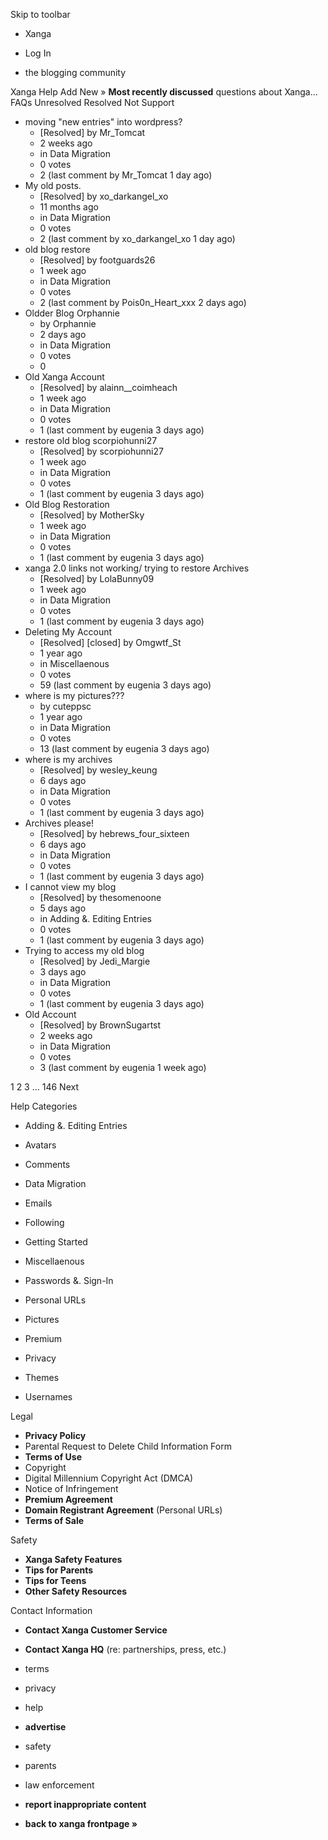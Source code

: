 Skip to toolbar

*   Xanga

*   Log In

*   the blogging community

Xanga Help Add New » **Most recently discussed** questions about Xanga… FAQs Unresolved Resolved Not Support

*   moving "new entries" into wordpress?
    *   \[Resolved\] by Mr\_Tomcat
    *   2 weeks ago
    *   in Data Migration
    *   0 votes
    *   2 (last comment by Mr\_Tomcat 1 day ago)
*   My old posts.
    *   \[Resolved\] by xo\_darkangel\_xo
    *   11 months ago
    *   in Data Migration
    *   0 votes
    *   2 (last comment by xo\_darkangel\_xo 1 day ago)
*   old blog restore
    *   \[Resolved\] by footguards26
    *   1 week ago
    *   in Data Migration
    *   0 votes
    *   2 (last comment by Pois0n\_Heart\_xxx 2 days ago)
*   Oldder Blog Orphannie
    *   by Orphannie
    *   2 days ago
    *   in Data Migration
    *   0 votes
    *   0
*   Old Xanga Account
    *   \[Resolved\] by alainn\_\_coimheach
    *   1 week ago
    *   in Data Migration
    *   0 votes
    *   1 (last comment by eugenia 3 days ago)
*   restore old blog scorpiohunni27
    *   \[Resolved\] by scorpiohunni27
    *   1 week ago
    *   in Data Migration
    *   0 votes
    *   1 (last comment by eugenia 3 days ago)
*   Old Blog Restoration
    *   \[Resolved\] by MotherSky
    *   1 week ago
    *   in Data Migration
    *   0 votes
    *   1 (last comment by eugenia 3 days ago)
*   xanga 2.0 links not working/ trying to restore Archives
    *   \[Resolved\] by LolaBunny09
    *   1 week ago
    *   in Data Migration
    *   0 votes
    *   1 (last comment by eugenia 3 days ago)
*   Deleting My Account
    *   \[Resolved\] \[closed\] by Omgwtf\_St
    *   1 year ago
    *   in Miscellaenous
    *   0 votes
    *   59 (last comment by eugenia 3 days ago)
*   where is my pictures???
    *   by cuteppsc
    *   1 year ago
    *   in Data Migration
    *   0 votes
    *   13 (last comment by eugenia 3 days ago)
*   where is my archives
    *   \[Resolved\] by wesley\_keung
    *   6 days ago
    *   in Data Migration
    *   0 votes
    *   1 (last comment by eugenia 3 days ago)
*   Archives please!
    *   \[Resolved\] by hebrews\_four\_sixteen
    *   6 days ago
    *   in Data Migration
    *   0 votes
    *   1 (last comment by eugenia 3 days ago)
*   I cannot view my blog
    *   \[Resolved\] by thesomenoone
    *   5 days ago
    *   in Adding &. Editing Entries
    *   0 votes
    *   1 (last comment by eugenia 3 days ago)
*   Trying to access my old blog
    *   \[Resolved\] by Jedi\_Margie
    *   3 days ago
    *   in Data Migration
    *   0 votes
    *   1 (last comment by eugenia 3 days ago)
*   Old Account
    *   \[Resolved\] by BrownSugartst
    *   2 weeks ago
    *   in Data Migration
    *   0 votes
    *   3 (last comment by eugenia 1 week ago)

1 2 3 ... 146 Next

Help Categories

*   Adding &. Editing Entries
*   Avatars
*   Comments
*   Data Migration
*   Emails
*   Following
*   Getting Started
*   Miscellaenous

*   Passwords &. Sign-In
*   Personal URLs
*   Pictures
*   Premium
*   Privacy
*   Themes
*   Usernames

Legal

*   **Privacy Policy**
*   Parental Request to Delete Child Information Form
*   **Terms of Use**
*   Copyright
*   Digital Millennium Copyright Act (DMCA)
*   Notice of Infringement
*   **Premium Agreement**
*   **Domain Registrant Agreement** (Personal URLs)
*   **Terms of Sale**

Safety

*   **Xanga Safety Features**
*   **Tips for Parents**
*   **Tips for Teens**
*   **Other Safety Resources**

Contact Information

*   **Contact Xanga Customer Service**
*   **Contact Xanga HQ** (re: partnerships, press, etc.)

*   terms
*   privacy
*   help
*   **advertise**

*   safety
*   parents
*   law enforcement
*   **report inappropriate content**

*   **back to xanga frontpage »**